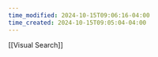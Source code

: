 ```yaml
---
time_modified: 2024-10-15T09:06:16-04:00
time_created: 2024-10-15T09:05:04-04:00
---
```

[[Visual Search]]